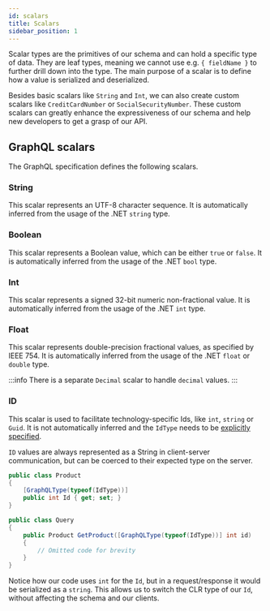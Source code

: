 ```yaml
---
id: scalars
title: Scalars
sidebar_position: 1
---
```


Scalar types are the primitives of our schema and can hold a specific type of data. They are leaf types, meaning we cannot use e.g. `{ fieldName }` to further drill down into the type. The main purpose of a scalar is to define how a value is serialized and deserialized.

Besides basic scalars like `String` and `Int`, we can also create custom scalars like `CreditCardNumber` or `SocialSecurityNumber`. These custom scalars can greatly enhance the expressiveness of our schema and help new developers to get a grasp of our API.

## GraphQL scalars

The GraphQL specification defines the following scalars.

### String

This scalar represents an UTF-8 character sequence. It is automatically inferred from the usage of the .NET `string` type.

### Boolean

This scalar represents a Boolean value, which can be either `true` or `false`. It is automatically inferred from the usage of the .NET `bool` type.

### Int

This scalar represents a signed 32-bit numeric non-fractional value. It is automatically inferred from the usage of the .NET `int` type.

### Float

This scalar represents double-precision fractional values, as specified by IEEE 754. It is automatically inferred from the usage of the .NET `float` or `double` type.

:::info
There is a separate `Decimal` scalar to handle `decimal` values.
:::

### ID

This scalar is used to facilitate technology-specific Ids, like `int`, `string` or `Guid`. It is not automatically inferred and the `IdType` needs to be [explicitly specified](https://chillicream.com/docs/hotchocolate/defining-a-schema/object-types#explicit-types).

`ID` values are always represented as a String in client-server communication, but can be coerced to their expected type on the server.

```csharp
public class Product
{
    [GraphQLType(typeof(IdType))]
    public int Id { get; set; }
}

public class Query
{
    public Product GetProduct([GraphQLType(typeof(IdType))] int id)
    {
        // Omitted code for brevity
    }
}
```

Notice how our code uses `int` for the `Id`, but in a request/response it would be serialized as a `string`. This allows us to switch the CLR type of our `Id`, without affecting the schema and our clients.

